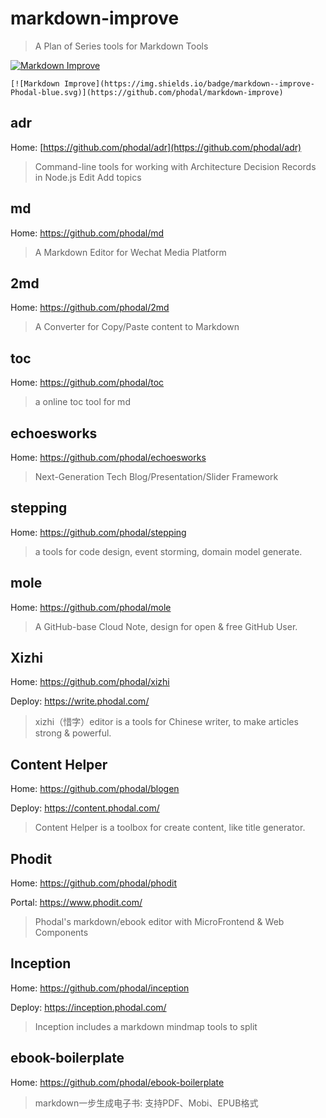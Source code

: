 # markdown-improve

> A Plan of Series tools for Markdown Tools

[![Markdown Improve](https://img.shields.io/badge/markdown--improve-Phodal-blue.svg)](https://github.com/phodal/markdown-improve)

```
[![Markdown Improve](https://img.shields.io/badge/markdown--improve-Phodal-blue.svg)](https://github.com/phodal/markdown-improve)
```

adr
---

Home: [https://github.com/phodal/adr](https://github.com/phodal/adr)

> Command-line tools for working with Architecture Decision Records in Node.js Edit
Add topics

md
---

Home: https://github.com/phodal/md

> A Markdown Editor for Wechat Media Platform

2md
---

Home: https://github.com/phodal/2md

> A Converter for Copy/Paste content to Markdown

toc
---

Home: https://github.com/phodal/toc

> a online toc tool for md 

echoesworks
---

Home: https://github.com/phodal/echoesworks

> Next-Generation Tech Blog/Presentation/Slider Framework

stepping
---

Home: https://github.com/phodal/stepping

>  a tools for code design, event storming, domain model generate.

mole
---

Home: https://github.com/phodal/mole

> A GitHub-base Cloud Note, design for open & free GitHub User.

Xizhi
---

Home: https://github.com/phodal/xizhi 

Deploy: https://write.phodal.com/

> xizhi（惜字）editor is a tools for Chinese writer, to make articles strong & powerful.

Content Helper
---

Home: https://github.com/phodal/blogen

Deploy: https://content.phodal.com/

> Content Helper is a toolbox for create content, like title generator.

Phodit
---

Home: https://github.com/phodal/phodit

Portal: https://www.phodit.com/

> Phodal's markdown/ebook editor with MicroFrontend & Web Components

Inception
---

Home: https://github.com/phodal/inception

Deploy: https://inception.phodal.com/

> Inception includes a markdown mindmap tools to split


ebook-boilerplate
---

Home: https://github.com/phodal/ebook-boilerplate

> markdown一步生成电子书: 支持PDF、Mobi、EPUB格式



